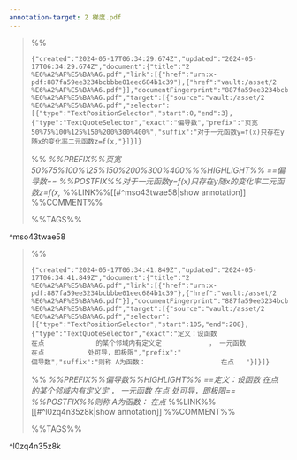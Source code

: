 ```yaml
---
annotation-target: 2 梯度.pdf
---
```



>%%
>```annotation-json
>{"created":"2024-05-17T06:34:29.674Z","updated":"2024-05-17T06:34:29.674Z","document":{"title":"2 %E6%A2%AF%E5%BA%A6.pdf","link":[{"href":"urn:x-pdf:887fa59ee3234bcbbbe01eec684b1c39"},{"href":"vault:/asset/2 %E6%A2%AF%E5%BA%A6.pdf"}],"documentFingerprint":"887fa59ee3234bcbbbe01eec684b1c39"},"uri":"vault:/asset/2 %E6%A2%AF%E5%BA%A6.pdf","target":[{"source":"vault:/asset/2 %E6%A2%AF%E5%BA%A6.pdf","selector":[{"type":"TextPositionSelector","start":0,"end":3},{"type":"TextQuoteSelector","exact":"偏导数","prefix":"页宽50%75%100%125%150%200%300%400%","suffix":"对于一元函数y=f(x)只存在y随x的变化率二元函数z=f(x,"}]}]}
>```
>%%
>*%%PREFIX%%页宽50%75%100%125%150%200%300%400%%%HIGHLIGHT%% ==偏导数== %%POSTFIX%%对于一元函数y=f(x)只存在y随x的变化率二元函数z=f(x,*
>%%LINK%%[[#^mso43twae58|show annotation]]
>%%COMMENT%%
>
>%%TAGS%%
>
^mso43twae58


>%%
>```annotation-json
>{"created":"2024-05-17T06:34:41.849Z","updated":"2024-05-17T06:34:41.849Z","document":{"title":"2 %E6%A2%AF%E5%BA%A6.pdf","link":[{"href":"urn:x-pdf:887fa59ee3234bcbbbe01eec684b1c39"},{"href":"vault:/asset/2 %E6%A2%AF%E5%BA%A6.pdf"}],"documentFingerprint":"887fa59ee3234bcbbbe01eec684b1c39"},"uri":"vault:/asset/2 %E6%A2%AF%E5%BA%A6.pdf","target":[{"source":"vault:/asset/2 %E6%A2%AF%E5%BA%A6.pdf","selector":[{"type":"TextPositionSelector","start":105,"end":208},{"type":"TextQuoteSelector","exact":"定义：设函数                    在点             的某个邻域内有定义定            ， 一元函数              在点           处可导，即极限","prefix":"                             偏导数","suffix":"则称 A为函数：                   在点   "}]}]}
>```
>%%
>*%%PREFIX%%偏导数%%HIGHLIGHT%% ==定义：设函数                    在点             的某个邻域内有定义定            ， 一元函数              在点           处可导，即极限== %%POSTFIX%%则称 A为函数：                   在点*
>%%LINK%%[[#^l0zq4n35z8k|show annotation]]
>%%COMMENT%%
>
>%%TAGS%%
>
^l0zq4n35z8k
